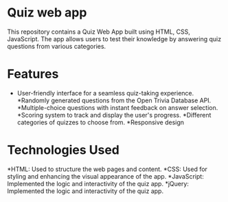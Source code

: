 # Quiz web app
This repository contains a Quiz Web App built using HTML, CSS, JavaScript. The app allows users to test their knowledge by answering quiz questions from various categories.
# Features 
  * User-friendly interface for a seamless quiz-taking experience.
*Randomly generated questions from the Open Trivia Database API.
*Multiple-choice questions with instant feedback on answer selection.
*Scoring system to track and display the user's progress.
*Different categories of quizzes to choose from.
*Responsive design
# Technologies Used
*HTML: Used to structure the web pages and content.
*CSS: Used for styling and enhancing the visual appearance of the app.
*JavaScript: Implemented the logic and interactivity of the quiz app.
*jQuery: Implemented the logic and interactivity of the quiz app.
